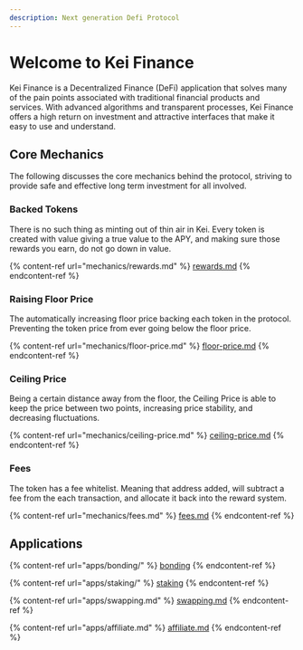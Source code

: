 ```yaml
---
description: Next generation Defi Protocol
---
```


# Welcome to Kei Finance

Kei Finance is a Decentralized Finance (DeFi) application that solves many of the pain points associated with traditional financial products and services. With advanced algorithms and transparent processes, Kei Finance offers a high return on investment and attractive interfaces that make it easy to use and understand.

## Core Mechanics

The following discusses the core mechanics behind the protocol, striving to provide safe and effective long term investment for all involved.

### Backed Tokens

There is no such thing as minting out of thin air in Kei. Every token is created with value giving a true value to the APY, and making sure those rewards you earn, do not go down in value.

{% content-ref url="mechanics/rewards.md" %}
[rewards.md](mechanics/rewards.md)
{% endcontent-ref %}

### Raising Floor Price

The automatically increasing floor price backing each token in the protocol. Preventing the token price from ever going below the floor price.

{% content-ref url="mechanics/floor-price.md" %}
[floor-price.md](mechanics/floor-price.md)
{% endcontent-ref %}

### Ceiling Price

Being a certain distance away from the floor, the Ceiling Price is able to keep the price between two points, increasing price stability, and decreasing fluctuations.

{% content-ref url="mechanics/ceiling-price.md" %}
[ceiling-price.md](mechanics/ceiling-price.md)
{% endcontent-ref %}

### Fees

The token has a fee whitelist. Meaning that address added, will subtract a fee from the each transaction, and allocate it back into the reward system.

{% content-ref url="mechanics/fees.md" %}
[fees.md](mechanics/fees.md)
{% endcontent-ref %}



## Applications

{% content-ref url="apps/bonding/" %}
[bonding](apps/bonding/)
{% endcontent-ref %}

{% content-ref url="apps/staking/" %}
[staking](apps/staking/)
{% endcontent-ref %}

{% content-ref url="apps/swapping.md" %}
[swapping.md](apps/swapping.md)
{% endcontent-ref %}

{% content-ref url="apps/affiliate.md" %}
[affiliate.md](apps/affiliate.md)
{% endcontent-ref %}

